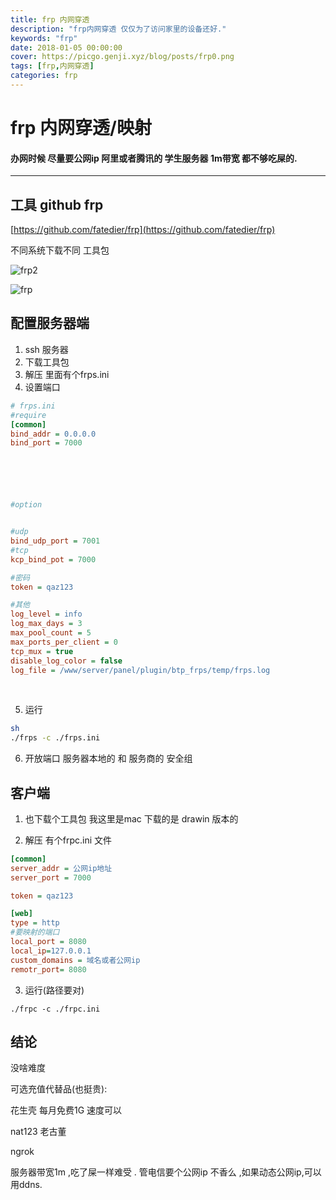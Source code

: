 ```yaml
---
title: frp 内网穿透
description: "frp内网穿透 仅仅为了访问家里的设备还好."
keywords: "frp"
date: 2018-01-05 00:00:00
cover: https://picgo.genji.xyz/blog/posts/frp0.png
tags: [frp,内网穿透]
categories: frp
---
```

# frp 内网穿透/映射

#### 办网时候 尽量要公网ip   阿里或者腾讯的 学生服务器 1m带宽 都不够吃屎的.

-----



## 工具 github  frp

[https://github.com/fatedier/frp](https://github.com/fatedier/frp)



不同系统下载不同  工具包

![frp2](https://picgo.genji.xyz/blog/posts/frp2.png)



![frp](https://picgo.genji.xyz/blog/posts/frp.png)







## 配置服务器端

1. ssh 服务器 
2. 下载工具包 
3. 解压 里面有个frps.ini
4. 设置端口

```ini
# frps.ini
#require
[common]
bind_addr = 0.0.0.0
bind_port = 7000






#option


#udp
bind_udp_port = 7001   
#tcp
kcp_bind_pot = 7000

#密码
token = qaz123

#其他
log_level = info
log_max_days = 3
max_pool_count = 5
max_ports_per_client = 0
tcp_mux = true
disable_log_color = false
log_file = /www/server/panel/plugin/btp_frps/temp/frps.log


```

​    

5. 运行

```sh
sh
./frps -c ./frps.ini
```

   

6. 开放端口  服务器本地的 和 服务商的 安全组   



## 客户端

1.  也下载个工具包 我这里是mac  下载的是 drawin 版本的

2. 解压 有个frpc.ini 文件

   

```ini
[common]
server_addr = 公网ip地址
server_port = 7000

token = qaz123

[web]
type = http
#要映射的端口
local_port = 8080  
local_ip=127.0.0.1
custom_domains = 域名或者公网ip
remotr_port= 8080

```

3. 运行(路径要对) 

```shel
./frpc -c ./frpc.ini
```

## 结论

没啥难度

可选充值代替品(也挺贵): 

花生壳 每月免费1G 速度可以 

nat123  老古董

ngrok  




服务器带宽1m ,吃了屎一样难受 . 管电信要个公网ip 不香么 ,如果动态公网ip,可以用ddns.

